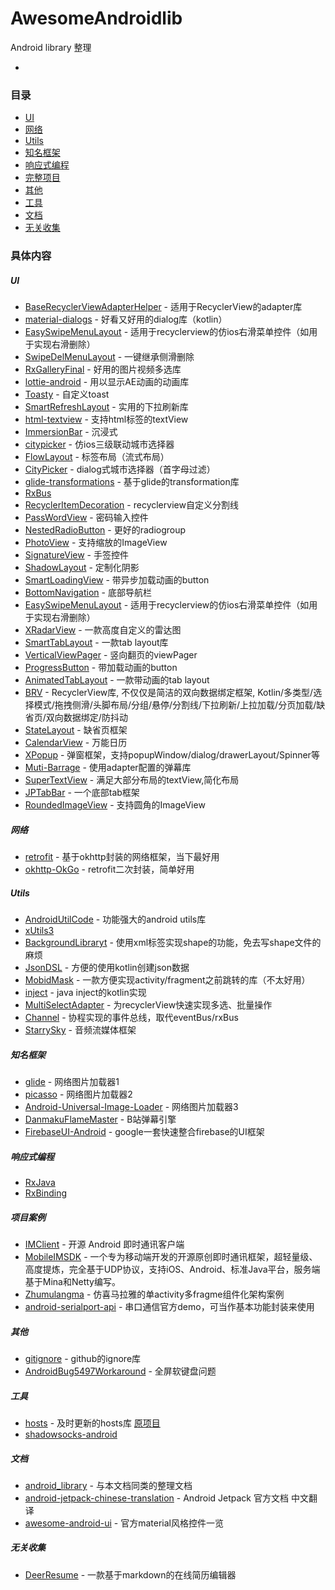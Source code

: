 # AwesomeAndroidlib
Android library 整理

* []() 

### 目录
* [UI](#UI) 
* [网络](#网络) 
* [Utils](#Utils) 
* [知名框架](#知名框架) 
* [响应式编程](#响应式编程) 
* [完整项目](#完整项目) 
* [其他](#其他) 
* [工具](#工具) 
* [文档](#文档) 
* [无关收集](#无关收集) 


### 具体内容

##### UI
* [BaseRecyclerViewAdapterHelper](https://github.com/CymChad/BaseRecyclerViewAdapterHelper) - 适用于RecyclerView的adapter库
* [material-dialogs](https://github.com/afollestad/material-dialogs) - 好看又好用的dialog库（kotlin）
* [EasySwipeMenuLayout](https://github.com/anzaizai/EasySwipeMenuLayout) - 适用于recyclerview的仿ios右滑菜单控件（如用于实现右滑删除）
* [SwipeDelMenuLayout](https://github.com/mcxtzhang/SwipeDelMenuLayout) - 一键继承侧滑删除
* [RxGalleryFinal](https://github.com/FinalTeam/RxGalleryFinal) - 好用的图片视频多选库
* [lottie-android](https://github.com/airbnb/lottie-android) - 用以显示AE动画的动画库
* [Toasty](https://github.com/GrenderG/Toasty) - 自定义toast
* [SmartRefreshLayout](https://github.com/scwang90/SmartRefreshLayout) - 实用的下拉刷新库
* [html-textview](https://github.com/SufficientlySecure/html-textview) - 支持html标签的textView
* [ImmersionBar](https://github.com/gyf-dev/ImmersionBar) - 沉浸式
* [citypicker](https://github.com/crazyandcoder/citypicker) - 仿ios三级联动城市选择器
* [FlowLayout](https://github.com/hongyangAndroid/FlowLayout) - 标签布局（流式布局）
* [CityPicker](https://github.com/zaaach/CityPicker) - dialog式城市选择器（首字母过滤）
* [glide-transformations](https://github.com/wasabeef/glide-transformations) - 基于glide的transformation库
* [RxBus](https://github.com/Blankj/RxBus)
* [RecyclerItemDecoration](https://github.com/magiepooh/RecyclerItemDecoration) - recyclerview自定义分割线
* [ PassWordView](https://github.com/TheRedHeart/PassWordView) - 密码输入控件
* [NestedRadioButton](https://github.com/jbvincey/NestedRadioButton) - 更好的radiogroup
* [PhotoView](https://github.com/chrisbanes/PhotoView) - 支持缩放的ImageView
* [SignatureView](https://github.com/zahid-ali-shah/SignatureView) - 手签控件
* [ShadowLayout](https://github.com/lihangleo2/ShadowLayout) - 定制化阴影
* [SmartLoadingView](https://github.com/lihangleo2/SmartLoadingView) - 带异步加载动画的button
* [BottomNavigation](https://github.com/Ashok-Varma/BottomNavigation) - 底部导航栏
* [EasySwipeMenuLayout](https://github.com/anzaizai/EasySwipeMenuLayout) - 适用于recyclerview的仿ios右滑菜单控件（如用于实现右滑删除）
* [XRadarView](https://github.com/hust201010701/XRadarView) - 一款高度自定义的雷达图
* [SmartTabLayout](https://github.com/ogaclejapan/SmartTabLayout) - 一款tab layout库
* [VerticalViewPager](https://github.com/kaelaela/VerticalViewPager) - 竖向翻页的viewPager
* [ProgressButton](https://github.com/razir/ProgressButton) - 带加载动画的button
* [AnimatedTabLayout](https://github.com/iammert/AnimatedTabLayout) - 一款带动画的tab layout
* [BRV](https://github.com/liangjingkanji/BRV) - RecyclerView库, 不仅仅是简洁的双向数据绑定框架, Kotlin/多类型/选择模式/拖拽侧滑/头脚布局/分组/悬停/分割线/下拉刷新/上拉加载/分页加载/缺省页/双向数据绑定/防抖动
* [StateLayout](https://github.com/liangjingkanji/StateLayout) - 缺省页框架
* [CalendarView](https://github.com/huanghaibin-dev/CalendarView) - 万能日历
* [XPopup](https://github.com/li-xiaojun/XPopup) - 弹窗框架，支持popupWindow/dialog/drawerLayout/Spinner等
* [Muti-Barrage](https://github.com/mCyp/Muti-Barrage) - 使用adapter配置的弹幕库
* [SuperTextView](https://github.com/lygttpod/SuperTextView) - 满足大部分布局的textView,简化布局
* [JPTabBar](https://github.com/peng8350/JPTabBar) - 一个底部tab框架
* [RoundedImageView](https://github.com/vinc3m1/RoundedImageView) - 支持圆角的ImageView

##### 网络
* [retrofit](retrofit) - 基于okhttp封装的网络框架，当下最好用
* [okhttp-OkGo](https://github.com/jeasonlzy/okhttp-OkGo) - retrofit二次封装，简单好用

##### Utils
* [AndroidUtilCode](https://github.com/Blankj/AndroidUtilCode) - 功能强大的android utils库
* [xUtils3](https://github.com/wyouflf/xUtils3)
* [BackgroundLibraryt](https://github.com/JavaNoober/BackgroundLibraryt) - 使用xml标签实现shape的功能，免去写shape文件的麻烦
* [JsonDSL](https://github.com/hitanshu-dhawan/JsonDSL) - 方便的使用kotlin创建json数据
* [MobidMask](https://github.com/ssseasonnn/MobidMask) - 一款方便实现activity/fragment之前跳转的库（不太好用）
* [inject](https://github.com/chRyNaN/inject) - java inject的kotlin实现
* [MultiSelectAdapter](https://github.com/goyourfly/MultiSelectAdapter) - 为recyclerView快速实现多选、批量操作
* [Channel](https://github.com/liangjingkanji/Channel) - 协程实现的事件总线，取代eventBus/rxBus
* [StarrySky](https://github.com/EspoirX/StarrySky) - 音频流媒体框架

##### 知名框架
* [glide](https://github.com/bumptech/glide) - 网络图片加载器1
* [picasso](https://github.com/square/picasso) - 网络图片加载器2
* [Android-Universal-Image-Loader](https://github.com/nostra13/Android-Universal-Image-Loader) - 网络图片加载器3
* [DanmakuFlameMaster](https://github.com/bilibili/DanmakuFlameMaster) - B站弹幕引擎
* [FirebaseUI-Android](https://github.com/firebase/FirebaseUI-Android) - google一套快速整合firebase的UI框架

##### 响应式编程
* [RxJava](https://github.com/ReactiveX/RxJava)
* [RxBinding](https://github.com/JakeWharton/RxBinding)

##### 项目案例
* [IMClient](https://github.com/jersuen/IMClient) - 开源 Android 即时通讯客户端
* [MobileIMSDK](https://github.com/JackJiang2011/MobileIMSDK) - 一个专为移动端开发的开源原创即时通讯框架，超轻量级、高度提炼，完全基于UDP协议，支持iOS、Android、标准Java平台，服务端基于Mina和Netty编写。
* [Zhumulangma](https://github.com/TanZhiL/Zhumulangma) - 仿喜马拉雅的单activity多fragme组件化架构案例
* [android-serialport-api](https://github.com/cepr/android-serialport-api) - 串口通信官方demo，可当作基本功能封装来使用

##### 其他
* [gitignore](https://github.com/github/gitignore) - github的ignore库
* [AndroidBug5497Workaround](https://github.com/madebycm/AndroidBug5497Workaround) - 全屏软键盘问题


##### 工具
* [hosts](https://github.com/googlehosts/hosts) - 及时更新的hosts库 [原项目](https://github.com/kelthuzadx/hosts)
* [shadowsocks-android](https://github.com/shadowsocks/shadowsocks-android)



##### 文档
* [android_library](https://github.com/isudev/android_library) - 与本文档同类的整理文档
* [android-jetpack-chinese-translation](https://github.com/Android-Jetpack-Chinese-Translation/android-jetpack-chinese-translation) - Android Jetpack 官方文档 中文翻译
* [awesome-android-ui](https://github.com/wasabeef/awesome-android-ui) - 官方material风格控件一览


##### 无关收集
* [DeerResume](https://github.com/geekcompany/DeerResume) - 一款基于markdown的在线简历编辑器



